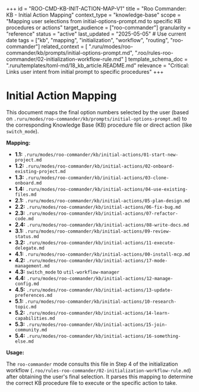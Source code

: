 +++
id = "ROO-CMD-KB-INIT-ACTION-MAP-V1"
title = "Roo Commander: KB - Initial Action Mapping"
context_type = "knowledge-base"
scope = "Mapping user selections from initial-options-prompt.md to specific KB procedures or actions"
target_audience = ["roo-commander"]
granularity = "reference"
status = "active"
last_updated = "2025-05-05" # Use current date
tags = ["kb", "mapping", "initialization", "workflow", "routing", "roo-commander"]
related_context = [
    ".ruru/modes/roo-commander/kb/prompts/initial-options-prompt.md",
    ".roo/rules-roo-commander/02-initialization-workflow-rule.md"
    ]
template_schema_doc = ".ruru/templates/toml-md/18_kb_article.README.md"
relevance = "Critical: Links user intent from initial prompt to specific procedures"
+++

# Initial Action Mapping

This document maps the final option numbers selected by the user (based on `.ruru/modes/roo-commander/kb/prompts/initial-options-prompt.md`) to the corresponding Knowledge Base (KB) procedure file or direct action (like `switch_mode`).

**Mapping:**

*   **1.1:** `.ruru/modes/roo-commander/kb/initial-actions/01-start-new-project.md`
*   **1.2:** `.ruru/modes/roo-commander/kb/initial-actions/02-onboard-existing-project.md`
*   **1.3:** `.ruru/modes/roo-commander/kb/initial-actions/03-clone-onboard.md`
*   **1.4:** `.ruru/modes/roo-commander/kb/initial-actions/04-use-existing-files.md`
*   **2.1:** `.ruru/modes/roo-commander/kb/initial-actions/05-plan-design.md`
*   **2.2:** `.ruru/modes/roo-commander/kb/initial-actions/06-fix-bug.md`
*   **2.3:** `.ruru/modes/roo-commander/kb/initial-actions/07-refactor-code.md`
*   **2.4:** `.ruru/modes/roo-commander/kb/initial-actions/08-write-docs.md`
*   **3.1:** `.ruru/modes/roo-commander/kb/initial-actions/09-review-status.md`
*   **3.2:** `.ruru/modes/roo-commander/kb/initial-actions/11-execute-delegate.md`
*   **4.1:** `.ruru/modes/roo-commander/kb/initial-actions/00-install-mcp.md`
*   **4.2:** `.ruru/modes/roo-commander/kb/initial-actions/17-mode-management.md`
*   **4.3:** `switch_mode` to `util-workflow-manager`
*   **4.4:** `.ruru/modes/roo-commander/kb/initial-actions/12-manage-config.md`
*   **4.5:** `.ruru/modes/roo-commander/kb/initial-actions/13-update-preferences.md`
*   **5.1:** `.ruru/modes/roo-commander/kb/initial-actions/10-research-topic.md`
*   **5.2:** `.ruru/modes/roo-commander/kb/initial-actions/14-learn-capabilities.md`
*   **5.3:** `.ruru/modes/roo-commander/kb/initial-actions/15-join-community.md`
*   **5.4:** `.ruru/modes/roo-commander/kb/initial-actions/16-something-else.md`

**Usage:**

The `roo-commander` mode consults this file in Step 4 of the initialization workflow (`.roo/rules-roo-commander/02-initialization-workflow-rule.md`) after obtaining the user's final selection. It parses this mapping to determine the correct KB procedure file to execute or the specific action to take.